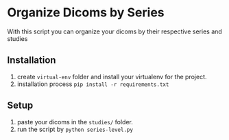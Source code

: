 # Organize Dicoms by Series
With this script you can organize your dicoms by their respective series and studies

## Installation
1. create `virtual-env` folder and install your virtualenv for the project.
2. installation process `pip install -r requirements.txt`

## Setup
1. paste your dicoms in the `studies/` folder.
2. run the script by `python series-level.py`
